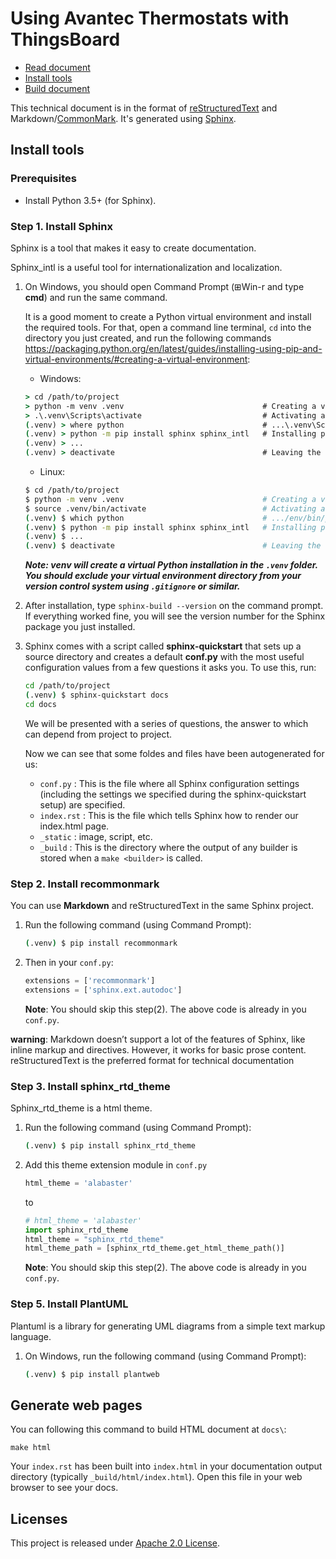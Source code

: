 # Using Avantec Thermostats with ThingsBoard

* [Read document](https://avantec-thingsboard.readthedocs.org)
* [Install tools](#install-tools)
* [Build document](#generate-web-pages)


This technical document is in the format of [reStructuredText](https://docutils.sourceforge.io/docs/ref/rst/restructuredtext.html) and Markdown/[CommonMark](https://commonmark.org/). It's generated using [Sphinx](https://www.sphinx-doc.org/).

## Install tools

### Prerequisites

* Install Python 3.5+ (for Sphinx).

<!-- * Install Java 8 or later (for sphinxcontrib-plantuml). -->

<!-- ### Step 1. Install Graphviz on Windows (for plantuml)

1. Download **Graphviz 2.38 Stable Release** from this [link](https://graphviz.org/_pages/Download/Download_windows.html).

2. Execute this windows installation package. The default installation path is: ***C:\Program Files (x86)\GraphvizX.XX\bin*** (Example: Graphviz**X.XX** → Graphviz**2.38**).

3. Set the PATH system variable and add `C:\Program Files (x86)\GraphvizX.XX\bin` to the existing path, eg: `C:\Program Files (x86)\Graphviz2.38\bin`.

4. Check with `dot -version` at the command prompt whether your changes are reflected:

    ```log
    C:\Users\Avantec>dot -version
    dot - graphviz version 2.38.0 (20140413.2041)
    libdir = "C:\Program Files (x86)\Graphviz2.38\bin"
    Activated plugin library: gvplugin_dot_layout.dll
    Using layout: dot:dot_layout
    Activated plugin library: gvplugin_core.dll
    ...
    ``` -->

### Step 1. Install Sphinx

Sphinx is a tool that makes it easy to create documentation.

Sphinx_intl is a useful tool for internationalization and localization.

1. On Windows, you should open Command Prompt (⊞Win-r and type **cmd**) and run the same command.
    
    It is a good moment to create a Python virtual environment and install the required tools. For that, open a command line terminal, `cd` into the directory you just created, and run the following commands <https://packaging.python.org/en/latest/guides/installing-using-pip-and-virtual-environments/#creating-a-virtual-environment>:

    * Windows:

    ```cmd
    > cd /path/to/project
    > python -m venv .venv                               # Creating a virtual environment
    > .\.venv\Scripts\activate                           # Activating a virtual environment
    (.venv) > where python                               # ...\.venv\Scripts\python.exe
    (.venv) > python -m pip install sphinx sphinx_intl   # Installing packages
    (.venv) > ...
    (.venv) > deactivate                                 # Leaving the virtual environment
    ```
    * Linux:

    ```sh
    $ cd /path/to/project
    $ python -m venv .venv                               # Creating a virtual environment
    $ source .venv/bin/activate                          # Activating a virtual environment
    (.venv) $ which python                               # .../env/bin/python
    (.venv) $ python -m pip install sphinx sphinx_intl   # Installing packages
    (.venv) $ ...
    (.venv) $ deactivate                                 # Leaving the virtual environment
    ```

    ***Note: venv will create a virtual Python installation in the `.venv` folder. You should exclude your virtual environment directory from your version control system using `.gitignore` or similar.***

2. After installation, type `sphinx-build --version` on the command prompt. If everything worked fine, you will see the version number for the Sphinx package you just installed.

3. Sphinx comes with a script called **sphinx-quickstart** that sets up a source directory and creates a default **conf.py** with the most useful configuration values from a few questions it asks you. To use this, run:

    ```sh
    cd /path/to/project
    (.venv) $ sphinx-quickstart docs
    cd docs
    ```

    We will be presented with a series of questions, the answer to which can depend from project to project.

    Now we can see that some foldes and files have been autogenerated for us:

    * `conf.py` : This is the file where all Sphinx configuration settings (including the settings we specified during the sphinx-quickstart setup) are specified.
    * `index.rst` : This is the file which tells Sphinx how to render our index.html page.
    * `_static` : image, script, etc.
    * `_build` : This is the directory where the output of any builder is stored when a `make <builder>` is called.

### Step 2. Install recommonmark

You can use **Markdown** and reStructuredText in the same Sphinx project.

1. Run the following command (using Command Prompt):

    ```sh
    (.venv) $ pip install recommonmark
    ```

2. Then in your `conf.py`:

    ```python
    extensions = ['recommonmark']
    extensions = ['sphinx.ext.autodoc']
    ```

    **Note**: You should skip this step(2). The above code is already in you `conf.py`.

**warning**: Markdown doesn’t support a lot of the features of Sphinx, like inline markup and directives. However, it works for basic prose content. reStructuredText is the preferred format for technical documentation

### Step 3. Install sphinx_rtd_theme

Sphinx_rtd_theme is a html theme.

1. Run the following command (using Command Prompt):

    ```sh
    (.venv) $ pip install sphinx_rtd_theme
    ```

2. Add this theme extension module in ```conf.py```

    ```python
    html_theme = 'alabaster'
    ```

    to

    ```python
    # html_theme = 'alabaster'
    import sphinx_rtd_theme
    html_theme = "sphinx_rtd_theme"
    html_theme_path = [sphinx_rtd_theme.get_html_theme_path()]
    ```

    **Note**: You should skip this step(2). The above code is already in you `conf.py`.

### Step 5. Install PlantUML

Plantuml is a library for generating UML diagrams from a simple text markup language.

1. On Windows, run the following command (using Command Prompt):

    ```sh
    (.venv) $ pip install plantweb
    ```
<!--
2. Add this *UML* extension modules in ```conf.py```:

    ```python
    extensions = ['plantweb.directive']
    ```

    **Note**: You may skip this step(2). The above code is already in you `conf.py`.
-->

<!-- ### Step 5. Install sphinxcontrib-plantuml

Plantuml is a library for generating UML diagrams from a simple text markup language.

1. On Windows, run the following command (using Command Prompt):

    ```sh
    pip install sphinxcontrib-plantuml
    # pip install plantweb
    ```

    **note**: When you install **sphinxcontrib-plantuml**, you may get a error: *attributeerror '_namespacepath' object has no attribute 'sort'*. Please execute command `python -m pip install --upgrade pip setuptools wheel` to fixed it.

2. Download plantuml.xxx.jar from this [link](https://plantuml.com/en/download), then save it to `docs\tool\`.

    **Note**: You may skip this step(2), because we already save `plantuml.xxx.jar` in `docs/tool/`.

3. Check with `java -jar docs\tool\plantuml.xxx.jar -version` at the command prompt whether your changes are reflected:

    ```log
    PlantUML version 1.2020.15 (Sun Jun 28 19:39:45 CST 2020)
    (GPL source distribution)
    Java Runtime: OpenJDK Runtime Environment
    JVM: OpenJDK 64-Bit Server VM
    Default Encoding: MS950_HKSCS
    Language: zh
    Country: HK

    PLANTUML_LIMIT_SIZE: 4096

    Dot version: dot - graphviz version 2.38.0 (20140413.2041)
    Installation seems OK. File generation OK
    ```

4. Add this *UML* extension modules in ```conf.py```:

    ```python
    extensions = ['sphinxcontrib.plantuml']

    import os
    plantuml_relative_path_ = r'tool\plantuml.1.2020.15.jar'
    plantuml = 'java -jar ' + os.path.join(os.path.abspath(os.getcwd()), plantuml_relative_path_)
    ```

    **Note**: You may skip this step(4). The above code is already in you `conf.py`. -->

## Generate web pages

You can following this command to build HTML document at `docs\`:

```shell
make html
```

Your `index.rst` has been built into `index.html` in your documentation output directory (typically `_build/html/index.html`). Open this file in your web browser to see your docs.

## Licenses

This project is released under [Apache 2.0 License](./LICENSE).

<!-- [plantuml.jar](https://plantuml.com/) is released under [Apache 2.0 License](./docs/tool/COPYING). -->

<!-- [ThingsBoard document](https://github.com/thingsboard/thingsboard.github.io) is released under [Apache 2.0 License](https://github.com/thingsboard/thingsboard.github.io/blob/master/LICENSE). -->
